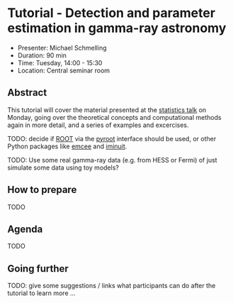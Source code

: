 # Tutorial - Detection and parameter estimation in gamma-ray astronomy

* Presenter: Michael Schmelling
* Duration: 90 min
* Time: Tuesday, 14:00 - 15:30
* Location: Central seminar room

## Abstract

This tutorial will cover the material presented at the [statistics
talk](https://github.com/gammapy/2015-MPIK-Workshop/tree/gh-pages/talks/analysis-stats)
on Monday, going over the theoretical concepts and computational methods again
in more detail, and a series of examples and excercises.

TODO: decide if [ROOT](https://root.cern.ch/) via the [pyroot](https://root.cern.ch/root/htmldoc/guides/users-guide/ROOTUsersGuide.html#pyroot-overview)
interface should be used, or other Python packages like [emcee](http://dan.iel.fm/emcee/current/)
and [iminuit](http://iminuit.readthedocs.org/en/latest/).

TODO: Use some real gamma-ray data (e.g. from HESS or Fermi) of just simulate
some data using toy models?

## How to prepare

TODO

## Agenda

TODO


## Going further

TODO: give some suggestions / links what participants can do
after the tutorial to learn more ...
